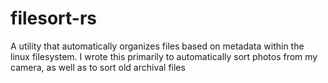 # filesort-rs
A utility that automatically organizes files based on metadata within the linux filesystem. I wrote this primarily to automatically sort photos from my camera, as well as to sort old archival files 

